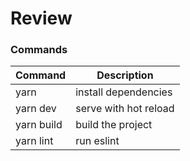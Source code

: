 # Review

### Commands

| Command    | Description           |
| ---------- | --------------------- |
| yarn       | install dependencies  |
| yarn dev   | serve with hot reload |
| yarn build | build the project         |
| yarn lint  | run eslint            |
